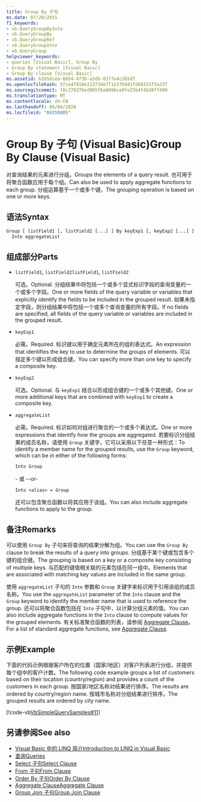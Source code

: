 ```yaml
---
title: Group By 子句
ms.date: 07/20/2015
f1_keywords:
- vb.QueryGroupByInto
- vb.QueryGroupBy
- vb.QueryGroupRef
- vb.QueryGroupInto
- vb.QueryGroup
helpviewer_keywords:
- queries [Visual Basic], Group By
- Group By statement [Visual Basic]
- Group By clause [Visual Basic]
ms.assetid: b1b5dcea-6654-473b-a2db-01f7e4c265d7
ms.openlocfilehash: 5fce4f818e22373de7f1b37b941fd88155f3a33f
ms.sourcegitcommit: f8c270376ed905f6a8896ce0fe25b4f4b38ff498
ms.translationtype: MT
ms.contentlocale: zh-CN
ms.lasthandoff: 06/04/2020
ms.locfileid: "84359885"
---
```

# <a name="group-by-clause-visual-basic"></a><span data-ttu-id="1aa50-102">Group By 子句 (Visual Basic)</span><span class="sxs-lookup"><span data-stu-id="1aa50-102">Group By Clause (Visual Basic)</span></span>
<span data-ttu-id="1aa50-103">对查询结果的元素进行分组。</span><span class="sxs-lookup"><span data-stu-id="1aa50-103">Groups the elements of a query result.</span></span> <span data-ttu-id="1aa50-104">也可用于将聚合函数应用于每个组。</span><span class="sxs-lookup"><span data-stu-id="1aa50-104">Can also be used to apply aggregate functions to each group.</span></span> <span data-ttu-id="1aa50-105">分组运算基于一个或多个键。</span><span class="sxs-lookup"><span data-stu-id="1aa50-105">The grouping operation is based on one or more keys.</span></span>  
  
## <a name="syntax"></a><span data-ttu-id="1aa50-106">语法</span><span class="sxs-lookup"><span data-stu-id="1aa50-106">Syntax</span></span>  
  
```vb  
Group [ listField1 [, listField2 [...] ] By keyExp1 [, keyExp2 [...] ]  
  Into aggregateList  
```  
  
## <a name="parts"></a><span data-ttu-id="1aa50-107">组成部分</span><span class="sxs-lookup"><span data-stu-id="1aa50-107">Parts</span></span>  
  
- <span data-ttu-id="1aa50-108">`listField1`, `listField2`</span><span class="sxs-lookup"><span data-stu-id="1aa50-108">`listField1`, `listField2`</span></span>  
  
     <span data-ttu-id="1aa50-109">可选。</span><span class="sxs-lookup"><span data-stu-id="1aa50-109">Optional.</span></span> <span data-ttu-id="1aa50-110">分组结果中将包括一个或多个显式标识字段的查询变量的一个或多个字段。</span><span class="sxs-lookup"><span data-stu-id="1aa50-110">One or more fields of the query variable or variables that explicitly identify the fields to be included in the grouped result.</span></span> <span data-ttu-id="1aa50-111">如果未指定字段，则分组结果中将包括一个或多个查询变量的所有字段。</span><span class="sxs-lookup"><span data-stu-id="1aa50-111">If no fields are specified, all fields of the query variable or variables are included in the grouped result.</span></span>  
  
- `keyExp1`  
  
     <span data-ttu-id="1aa50-112">必需。</span><span class="sxs-lookup"><span data-stu-id="1aa50-112">Required.</span></span> <span data-ttu-id="1aa50-113">标识键以用于确定元素所在的组的表达式。</span><span class="sxs-lookup"><span data-stu-id="1aa50-113">An expression that identifies the key to use to determine the groups of elements.</span></span> <span data-ttu-id="1aa50-114">可以指定多个键以形成组合键。</span><span class="sxs-lookup"><span data-stu-id="1aa50-114">You can specify more than one key to specify a composite key.</span></span>  
  
- `keyExp2`  
  
     <span data-ttu-id="1aa50-115">可选。</span><span class="sxs-lookup"><span data-stu-id="1aa50-115">Optional.</span></span> <span data-ttu-id="1aa50-116">与 `keyExp1` 结合以形成组合键的一个或多个其他键。</span><span class="sxs-lookup"><span data-stu-id="1aa50-116">One or more additional keys that are combined with `keyExp1` to create a composite key.</span></span>  
  
- `aggregateList`  
  
     <span data-ttu-id="1aa50-117">必需。</span><span class="sxs-lookup"><span data-stu-id="1aa50-117">Required.</span></span> <span data-ttu-id="1aa50-118">标识如何对组进行聚合的一个或多个表达式。</span><span class="sxs-lookup"><span data-stu-id="1aa50-118">One or more expressions that identify how the groups are aggregated.</span></span> <span data-ttu-id="1aa50-119">若要标识分组结果的成员名称，请使用 `Group` 关键字，它可以采用以下任意一种形式：</span><span class="sxs-lookup"><span data-stu-id="1aa50-119">To identify a member name for the grouped results, use the `Group` keyword, which can be in either of the following forms:</span></span>  
  
    ```vb  
    Into Group  
    ```  
  
     <span data-ttu-id="1aa50-120">\- 或 -</span><span class="sxs-lookup"><span data-stu-id="1aa50-120">-or-</span></span>  
  
    ```vb  
    Into <alias> = Group  
    ```  
  
     <span data-ttu-id="1aa50-121">还可以包含聚合函数以将其应用于该组。</span><span class="sxs-lookup"><span data-stu-id="1aa50-121">You can also include aggregate functions to apply to the group.</span></span>  
  
## <a name="remarks"></a><span data-ttu-id="1aa50-122">备注</span><span class="sxs-lookup"><span data-stu-id="1aa50-122">Remarks</span></span>  
 <span data-ttu-id="1aa50-123">可以使用 `Group By` 子句来将查询的结果分解为组。</span><span class="sxs-lookup"><span data-stu-id="1aa50-123">You can use the `Group By` clause to break the results of a query into groups.</span></span> <span data-ttu-id="1aa50-124">分组基于某个键或包含多个键的组合键。</span><span class="sxs-lookup"><span data-stu-id="1aa50-124">The grouping is based on a key or a composite key consisting of multiple keys.</span></span> <span data-ttu-id="1aa50-125">与匹配的键值相关联的元素包括在同一组中。</span><span class="sxs-lookup"><span data-stu-id="1aa50-125">Elements that are associated with matching key values are included in the same group.</span></span>  
  
 <span data-ttu-id="1aa50-126">使用 `aggregateList` 子句的 `Into` 参数和 `Group` 关键字来标识用于引用该组的成员名称。</span><span class="sxs-lookup"><span data-stu-id="1aa50-126">You use the `aggregateList` parameter of the `Into` clause and the `Group` keyword to identify the member name that is used to reference the group.</span></span> <span data-ttu-id="1aa50-127">还可以将聚合函数包括在 `Into` 子句中，以计算分组元素的值。</span><span class="sxs-lookup"><span data-stu-id="1aa50-127">You can also include aggregate functions in the `Into` clause to compute values for the grouped elements.</span></span> <span data-ttu-id="1aa50-128">有关标准聚合函数的列表，请参阅 [Aggregate Clause](aggregate-clause.md)。</span><span class="sxs-lookup"><span data-stu-id="1aa50-128">For a list of standard aggregate functions, see [Aggregate Clause](aggregate-clause.md).</span></span>  
  
## <a name="example"></a><span data-ttu-id="1aa50-129">示例</span><span class="sxs-lookup"><span data-stu-id="1aa50-129">Example</span></span>  
 <span data-ttu-id="1aa50-130">下面的代码示例根据客户所在的位置（国家/地区）对客户列表进行分组，并提供每个组中的客户计数。</span><span class="sxs-lookup"><span data-stu-id="1aa50-130">The following code example groups a list of customers based on their location (country/region) and provides a count of the customers in each group.</span></span> <span data-ttu-id="1aa50-131">按国家/地区名称对结果进行排序。</span><span class="sxs-lookup"><span data-stu-id="1aa50-131">The results are ordered by country/region name.</span></span> <span data-ttu-id="1aa50-132">按城市名称对分组结果进行排序。</span><span class="sxs-lookup"><span data-stu-id="1aa50-132">The grouped results are ordered by city name.</span></span>  
  
 [!code-vb[VbSimpleQuerySamples#11](~/samples/snippets/visualbasic/VS_Snippets_VBCSharp/VbSimpleQuerySamples/VB/QuerySamples1.vb#11)]  
  
## <a name="see-also"></a><span data-ttu-id="1aa50-133">另请参阅</span><span class="sxs-lookup"><span data-stu-id="1aa50-133">See also</span></span>

- [<span data-ttu-id="1aa50-134">Visual Basic 中的 LINQ 简介</span><span class="sxs-lookup"><span data-stu-id="1aa50-134">Introduction to LINQ in Visual Basic</span></span>](../../programming-guide/language-features/linq/introduction-to-linq.md)
- [<span data-ttu-id="1aa50-135">查询</span><span class="sxs-lookup"><span data-stu-id="1aa50-135">Queries</span></span>](index.md)
- [<span data-ttu-id="1aa50-136">Select 子句</span><span class="sxs-lookup"><span data-stu-id="1aa50-136">Select Clause</span></span>](select-clause.md)
- [<span data-ttu-id="1aa50-137">From 子句</span><span class="sxs-lookup"><span data-stu-id="1aa50-137">From Clause</span></span>](from-clause.md)
- [<span data-ttu-id="1aa50-138">Order By 子句</span><span class="sxs-lookup"><span data-stu-id="1aa50-138">Order By Clause</span></span>](order-by-clause.md)
- [<span data-ttu-id="1aa50-139">Aggregate Clause</span><span class="sxs-lookup"><span data-stu-id="1aa50-139">Aggregate Clause</span></span>](aggregate-clause.md)
- [<span data-ttu-id="1aa50-140">Group Join 子句</span><span class="sxs-lookup"><span data-stu-id="1aa50-140">Group Join Clause</span></span>](group-join-clause.md)
